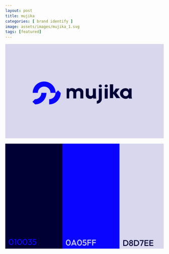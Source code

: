 ```yaml
---
layout: post
title: mujika
categories: [ brand identify ]
image: assets/images/mujika_1.svg
tags: [featured]
---
```

![](/assets/images/mujika_2.svg)

![](/assets/images/mujika_3.svg)

